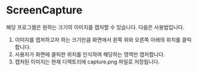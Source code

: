 # ScreenCapture
해당 프로그램은 원하는 크기의 이미지를 캡처할 수 있습니다. 다음은 사용법입니다.

1. 이미지를 캡처하고자 하는 크기만큼 화면에서 왼쪽 위와 오른쪽 아래의 위치를 클릭합니다.
2. 사용자가 화면에 클릭한 위치를 인식하여 해당하는 영역만 캡처합니다.
3. 캡처된 이미지는 현재 디렉토리에 capture.png 파일로 저장됩니다.

